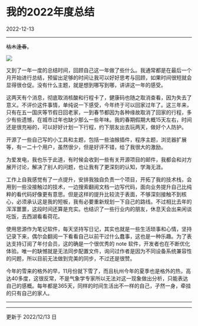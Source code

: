 # 我的2022年度总结

2022-12-13  


---


~~枯木逢春~~。

![](https://imgurl.zishu.me/images/20221213/20221213.5d07nb80or4.webp)

又到了一年一度的总结时间，回顾自己这一年做了些什么。我通常都是在最后一个月开始进行总结，预留出足够的时间让我可以好好思考与回顾，如果时间很短就会显得很仓促。没有什么主题，就是想到哪写到哪，讲讲这一年的感受。

这两天有个消息，彻底取消核酸和行程卡了，健康码也随之取消查看，因为失去了意义。不评价这件事情，单纯说一下感受，今年终于可以回家过年了。这三年来，只有在五一国庆等节假日回老家，一到春节都因为各种缘故取消了回家的行程，多少有些遗憾，在城市过年也缺少那么一些年味。我的春期假期大概15天左右，时间还是很充裕的，可以好好计划一下行程，约下朋友出去玩两天，做好个人防护。

开源了一些自己写的小工具和主题，包括一些油猴插件，程序主题，浏览器扩展等，有一二十个用户，虽然很少，但是好评不错，给了我很大的激励。

为爱发电，我也乐于此道，有时候会收到一些有关开源项目的邮件，我都会和对方展开讨论，解决了别人的问题，也让我有了更深刻的认知，学海无涯。

工作上自我感觉有了一点提升，安排我独自负责一个项目，开拓了我的技术栈，会用到一些没接触过的技术，一边搜索翻阅文档一边写代码，面向业务提升自己比纯粹的看代码好像更有意思。但是这样的提升比较流于表面，不够深刻接触不到核心，必须承认这是我的短板，我有必要重新规划一下自己的路线。不过相比去年的浑浑噩噩，这段时间还算是充实。也结识了一些行业内的朋友，休息天会出来闲谈吃饭，去西湖看看荷花。

使用思源作为笔记软件，每天坚持写日记，其实也就是一些生活琐事和心情，坚持记录下来，偶尔会翻阅一下看看自己以前干过什么蠢事，这也是一种乐趣。为了表达支持订阅了年付会员，这的确是一个很优秀的 note 软件，开发者也在不断优化体验。唯一的缺憾就是无法同步配置文件，询问过作者是因为不同设备系统兼容性的问题，所以目前无法做到完美的同步，不过还是很赞。

今年的雪来的格外的早，11月份就下雪了，而且杭州今年的夏季也是格外的热，高达40多度，这很反常，不是气象学专家所以无法对这一现象做出分析，只能表达自己的感概。每年都是365天，同样的时间生活出不一样的自己，孑然一身，牵挂的只有自己的家人。

---

---
 更新于 2022/12/13 日